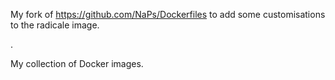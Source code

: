 My fork of https://github.com/NaPs/Dockerfiles to add some customisations to the radicale image.

.

My collection of Docker images.
